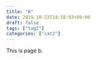 ```yaml
---
title: "B"
date: 2019-10-23T14:18:03+09:00
draft: false
tags: ["tag2"]
categories: ["cat2"]
---
```


This is page b.
